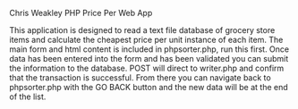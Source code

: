 Chris Weakley
PHP Price Per Web App

This application is designed to read a text file database of grocery store items and calculate the cheapest price per unit instance of
each item.  The main form and html content is included in phpsorter.php, run this first.  Once data has been entered into the form and has
been validated you can submit the information to the database.  POST will direct to writer.php and confirm that the transaction is
successful. From there you can navigate back to phpsorter.php with the GO BACK button and the new data will be at the end of the list.
